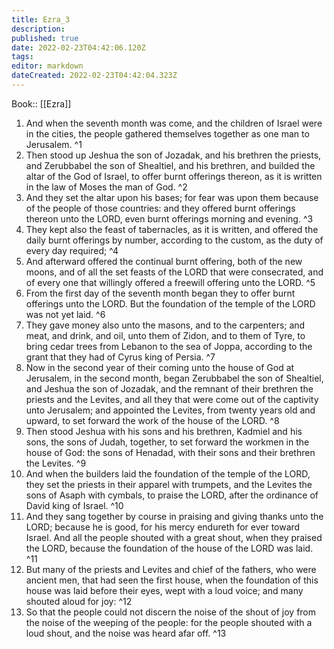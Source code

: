 ```yaml
---
title: Ezra_3
description: 
published: true
date: 2022-02-23T04:42:06.120Z
tags: 
editor: markdown
dateCreated: 2022-02-23T04:42:04.323Z
---
```


 Book:: [[Ezra]]
 1. And when the seventh month was come, and the children of Israel were in the cities, the people gathered themselves together as one man to Jerusalem. ^1
 2. Then stood up Jeshua the son of Jozadak, and his brethren the priests, and Zerubbabel the son of Shealtiel, and his brethren, and builded the altar of the God of Israel, to offer burnt offerings thereon, as it is written in the law of Moses the man of God. ^2
 3. And they set the altar upon his bases; for fear was upon them because of the people of those countries: and they offered burnt offerings thereon unto the LORD, even burnt offerings morning and evening. ^3
 4. They kept also the feast of tabernacles, as it is written, and offered the daily burnt offerings by number, according to the custom, as the duty of every day required; ^4
 5. And afterward offered the continual burnt offering, both of the new moons, and of all the set feasts of the LORD that were consecrated, and of every one that willingly offered a freewill offering unto the LORD. ^5
 6. From the first day of the seventh month began they to offer burnt offerings unto the LORD. But the foundation of the temple of the LORD was not yet laid. ^6
 7. They gave money also unto the masons, and to the carpenters; and meat, and drink, and oil, unto them of Zidon, and to them of Tyre, to bring cedar trees from Lebanon to the sea of Joppa, according to the grant that they had of Cyrus king of Persia. ^7
 8. Now in the second year of their coming unto the house of God at Jerusalem, in the second month, began Zerubbabel the son of Shealtiel, and Jeshua the son of Jozadak, and the remnant of their brethren the priests and the Levites, and all they that were come out of the captivity unto Jerusalem; and appointed the Levites, from twenty years old and upward, to set forward the work of the house of the LORD. ^8
 9. Then stood Jeshua with his sons and his brethren, Kadmiel and his sons, the sons of Judah, together, to set forward the workmen in the house of God: the sons of Henadad, with their sons and their brethren the Levites. ^9
 10. And when the builders laid the foundation of the temple of the LORD, they set the priests in their apparel with trumpets, and the Levites the sons of Asaph with cymbals, to praise the LORD, after the ordinance of David king of Israel. ^10
 11. And they sang together by course in praising and giving thanks unto the LORD; because he is good, for his mercy endureth for ever toward Israel. And all the people shouted with a great shout, when they praised the LORD, because the foundation of the house of the LORD was laid. ^11
 12. But many of the priests and Levites and chief of the fathers, who were ancient men, that had seen the first house, when the foundation of this house was laid before their eyes, wept with a loud voice; and many shouted aloud for joy: ^12
 13. So that the people could not discern the noise of the shout of joy from the noise of the weeping of the people: for the people shouted with a loud shout, and the noise was heard afar off. ^13
